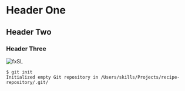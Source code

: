 # Header One
## Header Two
### Header Three

![fxSL](https://github.com/3zzazakl/binary_trees/assets/140283548/e1f7a4af-5fed-4417-bc58-517ce1fa89d7)

```
$ git init
Initialized empty Git repository in /Users/skills/Projects/recipe-repository/.git/
```

